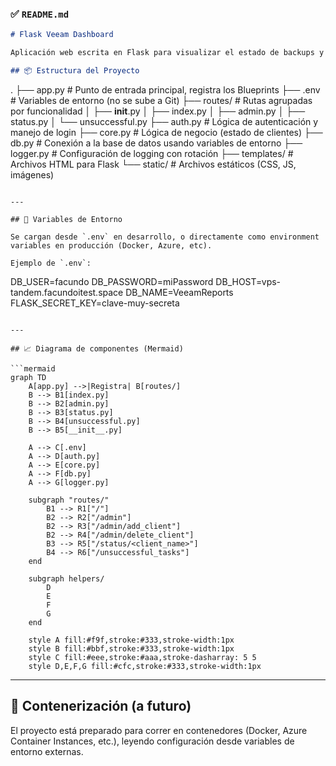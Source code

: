 ### ✅ `README.md`

```markdown
# Flask Veeam Dashboard

Aplicación web escrita en Flask para visualizar el estado de backups y otras métricas de Veeam, basada en datos de una base MariaDB.

## 📦 Estructura del Proyecto

```

.
├── app.py                # Punto de entrada principal, registra los Blueprints
├── .env                  # Variables de entorno (no se sube a Git)
├── routes/               # Rutas agrupadas por funcionalidad
│   ├── **init**.py
│   ├── index.py
│   ├── admin.py
│   ├── status.py
│   └── unsuccessful.py
├── auth.py               # Lógica de autenticación y manejo de login
├── core.py               # Lógica de negocio (estado de clientes)
├── db.py                 # Conexión a la base de datos usando variables de entorno
├── logger.py             # Configuración de logging con rotación
├── templates/            # Archivos HTML para Flask
└── static/               # Archivos estáticos (CSS, JS, imágenes)

```

---

## 🔐 Variables de Entorno

Se cargan desde `.env` en desarrollo, o directamente como environment variables en producción (Docker, Azure, etc).

Ejemplo de `.env`:

```

DB\_USER=facundo
DB\_PASSWORD=miPassword
DB\_HOST=vps-tandem.facundoitest.space
DB\_NAME=VeeamReports
FLASK\_SECRET\_KEY=clave-muy-secreta

````

---

## 📈 Diagrama de componentes (Mermaid)

```mermaid
graph TD
    A[app.py] -->|Registra| B[routes/]
    B --> B1[index.py]
    B --> B2[admin.py]
    B --> B3[status.py]
    B --> B4[unsuccessful.py]
    B --> B5[__init__.py]

    A --> C[.env]
    A --> D[auth.py]
    A --> E[core.py]
    A --> F[db.py]
    A --> G[logger.py]

    subgraph "routes/"
        B1 --> R1["/"]
        B2 --> R2["/admin"]
        B2 --> R3["/admin/add_client"]
        B2 --> R4["/admin/delete_client"]
        B3 --> R5["/status/<client_name>"]
        B4 --> R6["/unsuccessful_tasks"]
    end

    subgraph helpers/
        D
        E
        F
        G
    end

    style A fill:#f9f,stroke:#333,stroke-width:1px
    style B fill:#bbf,stroke:#333,stroke-width:1px
    style C fill:#eee,stroke:#aaa,stroke-dasharray: 5 5
    style D,E,F,G fill:#cfc,stroke:#333,stroke-width:1px
````

---

## 🐳 Contenerización (a futuro)

El proyecto está preparado para correr en contenedores (Docker, Azure Container Instances, etc.), leyendo configuración desde variables de entorno externas.
